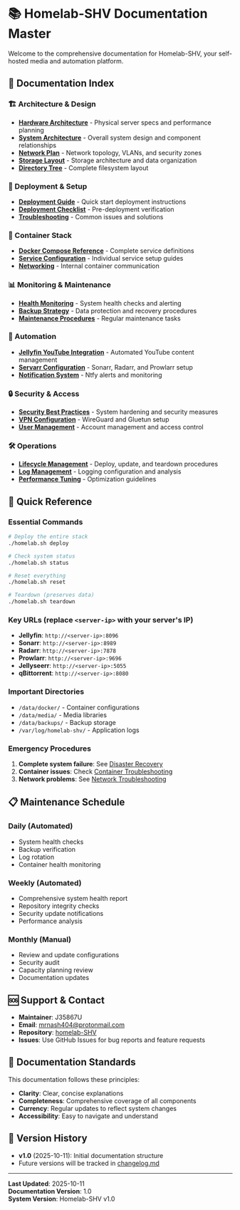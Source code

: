 # 📚 Homelab-SHV Documentation Master

Welcome to the comprehensive documentation for Homelab-SHV, your self-hosted media and automation platform.

## 📖 Documentation Index

### 🏗️ Architecture & Design
- **[Hardware Architecture](../HARDWARE_ARCHITECTURE.md)** - Physical server specs and performance planning
- **[System Architecture](System_Architecture.md)** - Overall system design and component relationships
- **[Network Plan](Network_Plan.md)** - Network topology, VLANs, and security zones  
- **[Storage Layout](Storage_Layout.md)** - Storage architecture and data organization
- **[Directory Tree](Directory_Tree_v1.0.txt)** - Complete filesystem layout

### 🚀 Deployment & Setup
- **[Deployment Guide](../deployment/README_START_HERE.md)** - Quick start deployment instructions
- **[Deployment Checklist](../deployment/DEPLOYMENT_CHECKLIST.md)** - Pre-deployment verification
- **[Troubleshooting](../deployment/TROUBLESHOOTING.md)** - Common issues and solutions

### 🐳 Container Stack
- **[Docker Compose Reference](Docker_Stack_Reference.md)** - Complete service definitions
- **[Service Configuration](Service_Configuration.md)** - Individual service setup guides
- **[Networking](Container_Networking.md)** - Internal container communication

### 📊 Monitoring & Maintenance
- **[Health Monitoring](Health_Monitoring.md)** - System health checks and alerting
- **[Backup Strategy](Backup_Strategy.md)** - Data protection and recovery procedures
- **[Maintenance Procedures](Maintenance_Procedures.md)** - Regular maintenance tasks

### 🤖 Automation
- **[Jellyfin YouTube Integration](YouTube_Automation.md)** - Automated YouTube content management
- **[Servarr Configuration](Servarr_Setup.md)** - Sonarr, Radarr, and Prowlarr setup
- **[Notification System](Notification_System.md)** - Ntfy alerts and monitoring

### 🔒 Security & Access
- **[Security Best Practices](Security_Guide.md)** - System hardening and security measures
- **[VPN Configuration](VPN_Setup.md)** - WireGuard and Gluetun setup
- **[User Management](User_Management.md)** - Account management and access control

### 🛠️ Operations
- **[Lifecycle Management](Lifecycle_Management.md)** - Deploy, update, and teardown procedures
- **[Log Management](Log_Management.md)** - Logging configuration and analysis
- **[Performance Tuning](Performance_Tuning.md)** - Optimization guidelines

## 🎯 Quick Reference

### Essential Commands
```bash
# Deploy the entire stack
./homelab.sh deploy

# Check system status  
./homelab.sh status

# Reset everything
./homelab.sh reset

# Teardown (preserves data)
./homelab.sh teardown
```

### Key URLs (replace `<server-ip>` with your server's IP)
- **Jellyfin**: `http://<server-ip>:8096`
- **Sonarr**: `http://<server-ip>:8989`
- **Radarr**: `http://<server-ip>:7878`
- **Prowlarr**: `http://<server-ip>:9696`
- **Jellyseerr**: `http://<server-ip>:5055`
- **qBittorrent**: `http://<server-ip>:8080`

### Important Directories
- `/data/docker/` - Container configurations
- `/data/media/` - Media libraries
- `/data/backups/` - Backup storage
- `/var/log/homelab-shv/` - Application logs

### Emergency Procedures
1. **Complete system failure**: See [Disaster Recovery](Disaster_Recovery.md)
2. **Container issues**: Check [Container Troubleshooting](../deployment/TROUBLESHOOTING.md#docker-container-issues)
3. **Network problems**: See [Network Troubleshooting](../deployment/TROUBLESHOOTING.md#vpn--network-issues)

## 📋 Maintenance Schedule

### Daily (Automated)
- System health checks
- Backup verification
- Log rotation
- Container health monitoring

### Weekly (Automated)
- Comprehensive system health report
- Repository integrity checks
- Security update notifications
- Performance analysis

### Monthly (Manual)
- Review and update configurations
- Security audit
- Capacity planning review
- Documentation updates

## 🆘 Support & Contact

- **Maintainer**: J35867U
- **Email**: mrnash404@protonmail.com
- **Repository**: [homelab-SHV](https://github.com/J35867U/homelab-SHV)
- **Issues**: Use GitHub Issues for bug reports and feature requests

## 📝 Documentation Standards

This documentation follows these principles:
- **Clarity**: Clear, concise explanations
- **Completeness**: Comprehensive coverage of all components
- **Currency**: Regular updates to reflect system changes
- **Accessibility**: Easy to navigate and understand

## 🔄 Version History

- **v1.0** (2025-10-11): Initial documentation structure
- Future versions will be tracked in [changelog.md](../changelog.md)

---

**Last Updated**: 2025-10-11  
**Documentation Version**: 1.0  
**System Version**: Homelab-SHV v1.0